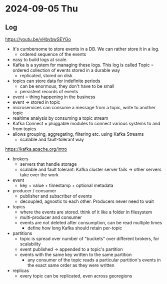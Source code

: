 # 2024-09-05 Thu

## Log

https://youtu.be/vHbvbwSEYGo
+ It's cumbersome to store events in a DB. We can rather store it in a log.
	+ ordered sequence of the events
+ easy to build logs at scale.
+ Kafka is a system for managing these logs. This log is called Topic = ordered collection of events stored in a durable way
	+ replicated, stored on disk
+ topics can store data for indefinite periods
	+ can be enormous, they don't have to be small
	+ persistent records of events
+ event = thing happening in the business
+ event -> stored in topic
+ microservices can consume a message from a topic, write to another topic
+ realtime analysis by consuming a topic stream
+ Kafka Connect = pluggable modules to connect various systems to and from topics
+ allows grouping, aggregating, filtering etc. using Kafka Streams
	+ scalable and fault-tolerant way

https://kafka.apache.org/intro
+ brokers
	+ servers that handle storage
	+ scalable and fault tolerant: Kafka cluster server fails -> other servers take over the work
+ event
	+ key + value + timestamp + optional metadata
+ producer / consumer
	+ publisher and subscriber of events
	+ decoupled, agnostic to each other. Producers never need to wait
+ topics
	+ where the events are stored. think of it like a folder in filesystem
	+ multi-producer and consumer
	+ events are not deleted after consumption, can be read multiple times
		+ define how long Kafka should retain per-topic
+ partitions
	+ topic is spread over number of "buckets" over different brokers, for scalability
	+ event published -> appended to a topic's partition
	+ events with the same key written to the same partition
		+ any consumer of the topic reads a particular partition's events in the exact same order as they were written
+ replicas
	+ every topic can be replicated, even across georegions